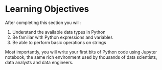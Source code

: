 # Learning Objectives
After completing this section you will:
1. Understand the available data types in Python
2. Be familiar with Python expressions and variables
3. Be able to perform basic operations on strings

Most importantly, you will write your first bits of Python code using Jupyter notebook, the same rich environment used by thousands of data scientists, data analysts and data engineers.
